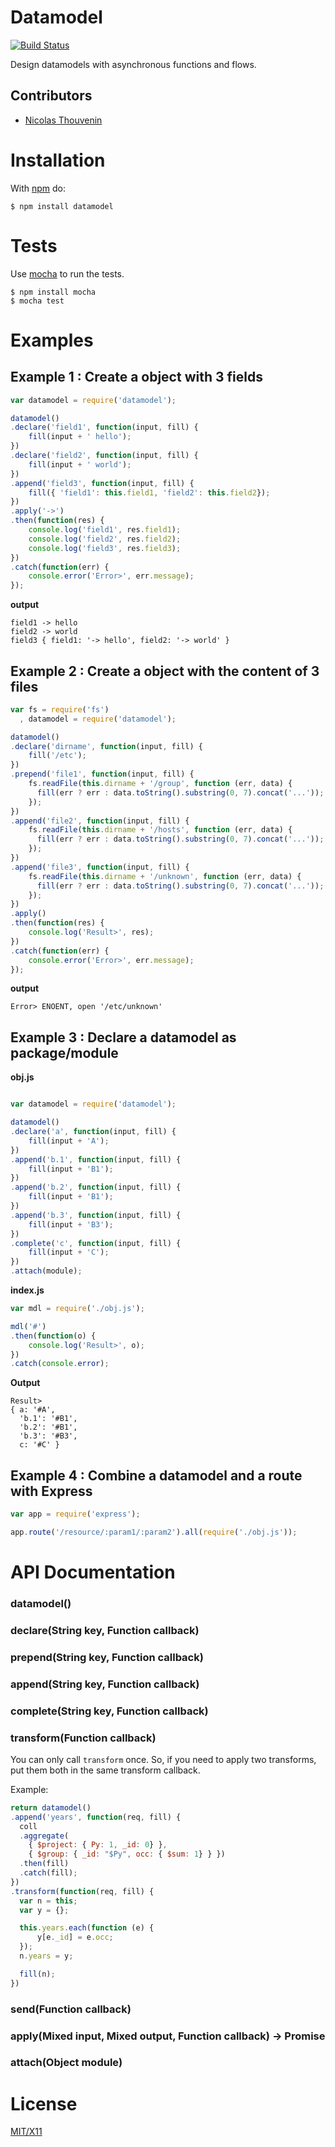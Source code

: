 # Datamodel

[![Build Status](https://secure.travis-ci.org/touv/node-datamodel.png?branch=master)](http://travis-ci.org/touv/node-datamodel)

Design datamodels with asynchronous functions and flows.

## Contributors

  * [Nicolas Thouvenin](https://github.com/touv)

# Installation

With [npm](http://npmjs.org) do:

    $ npm install datamodel


# Tests

Use [mocha](https://github.com/visionmedia/mocha) to run the tests.

    $ npm install mocha
    $ mocha test

# Examples

## Example 1 : Create a object with 3 fields

```javascript
var datamodel = require('datamodel');

datamodel()
.declare('field1', function(input, fill) {
    fill(input + ' hello');
})
.declare('field2', function(input, fill) {
    fill(input + ' world');
})
.append('field3', function(input, fill) {
    fill({ 'field1': this.field1, 'field2': this.field2});
})
.apply('->')
.then(function(res) {
    console.log('field1', res.field1);
    console.log('field2', res.field2);
    console.log('field3', res.field3);
})
.catch(function(err) {
    console.error('Error>', err.message);
});
```

**output**
```
field1 -> hello
field2 -> world
field3 { field1: '-> hello', field2: '-> world' }
```


## Example 2 : Create a object with the content of 3 files

```javascript
var fs = require('fs')
  , datamodel = require('datamodel');

datamodel()
.declare('dirname', function(input, fill) {
    fill('/etc');
})
.prepend('file1', function(input, fill) {
	fs.readFile(this.dirname + '/group', function (err, data) {
      fill(err ? err : data.toString().substring(0, 7).concat('...'));
	});
})
.append('file2', function(input, fill) {
	fs.readFile(this.dirname + '/hosts', function (err, data) {
      fill(err ? err : data.toString().substring(0, 7).concat('...'));
	});
})
.append('file3', function(input, fill) {
	fs.readFile(this.dirname + '/unknown', function (err, data) {
      fill(err ? err : data.toString().substring(0, 7).concat('...'));
	});
})
.apply()
.then(function(res) {
    console.log('Result>', res);
})
.catch(function(err) {
    console.error('Error>', err.message);
});
```

**output**
```
Error> ENOENT, open '/etc/unknown'

```

## Example 3 : Declare a datamodel as package/module

**obj.js**
```javascript

var datamodel = require('datamodel');

datamodel()
.declare('a', function(input, fill) {
    fill(input + 'A');
})
.append('b.1', function(input, fill) {
    fill(input + 'B1');
})
.append('b.2', function(input, fill) {
    fill(input + 'B1');
})
.append('b.3', function(input, fill) {
    fill(input + 'B3');
})
.complete('c', function(input, fill) {
    fill(input + 'C');
})
.attach(module);
```

**index.js**
```javascript
var mdl = require('./obj.js');

mdl('#')
.then(function(o) {
	console.log('Result>', o);
})
.catch(console.error);
```
**Output**
```
Result>
{ a: '#A',
  'b.1': '#B1',
  'b.2': '#B1',
  'b.3': '#B3',
  c: '#C' }
```

## Example 4 : Combine a datamodel and a route with Express


```javascript
var app = require('express');

app.route('/resource/:param1/:param2').all(require('./obj.js'));

```



# API Documentation

### datamodel()
### declare(String key, Function callback)
### prepend(String key, Function callback)
### append(String key, Function callback)
### complete(String key, Function callback)
### transform(Function callback)
You can only call `transform` once.
So, if you need to apply two transforms, put them both in the same transform callback.

Example:

```javascript
return datamodel()
.append('years', function(req, fill) {
  coll
  .aggregate(
    { $project: { Py: 1, _id: 0} },
    { $group: { _id: "$Py", occ: { $sum: 1} } })
  .then(fill)
  .catch(fill);
})
.transform(function(req, fill) {
  var n = this;
  var y = {};

  this.years.each(function (e) {
      y[e._id] = e.occ;
  });
  n.years = y;

  fill(n);
})
```

### send(Function callback)
### apply(Mixed input, Mixed output, Function callback) -> Promise
### attach(Object  module)

# License

[MIT/X11](https://github.com/touv/node-datamodel/blob/master/LICENSE)


